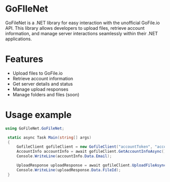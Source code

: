 # GoFIleNet
GoFileNet is a .NET library for easy interaction with the unofficial GoFile.io API. This library allows developers to upload files, retrieve account information, and manage server interactions seamlessly within their .NET applications.

# Features
- Upload files to GoFile.io
- Retrieve account information
- Get server details and status
- Manage upload responses
- Manage folders and files (soon)

# Usage example
```cs
using GoFileNet.GoFileNet;
```

```cs
 static async Task Main(string[] args)
 {
     GofileClient gofileClient = new GofileClient("accountToken", "accountIdentifier");
     AccountInfo accountInfo = await gofileClient.GetAccountInfoAsync();
     Console.WriteLine(accountInfo.Data.Email);

     UploadResponse uploadResponse = await gofileClient.UploadFileAsync("filePath", "folderId");
     Console.WriteLine(uploadResponse.Data.FileId);
 }
```
